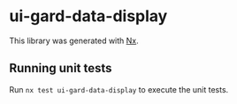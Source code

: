 # ui-gard-data-display

This library was generated with [Nx](https://nx.dev).

## Running unit tests

Run `nx test ui-gard-data-display` to execute the unit tests.
